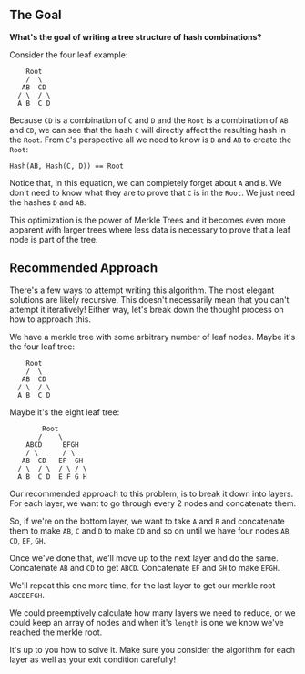 ## The Goal 

**What's the goal of writing a tree structure of hash combinations?**

Consider the four leaf example:

```
    Root
    /  \ 
   AB  CD
  / \  / \
  A B  C D
```

Because `CD` is a combination of `C` and `D` and the `Root` is a combination of `AB` and `CD`, we can see that the hash `C` will directly affect the resulting hash in the `Root`. From `C`'s perspective all we need to know is `D` and `AB` to create the `Root`:

```
Hash(AB, Hash(C, D)) == Root
```

Notice that, in this equation, we can completely forget about `A` and `B`. We don't need to know what they are to prove that `C` is in the `Root`. We just need the hashes `D` and `AB`.  

This optimization is the power of Merkle Trees and it becomes even more apparent with larger trees where less data is necessary to prove that a leaf node is part of the tree. 

## Recommended Approach

There's a few ways to attempt writing this algorithm. The most elegant solutions are likely recursive. This doesn't necessarily mean that you can't attempt it iteratively! Either way, let's break down the thought process on how to approach this.

We have a merkle tree with some arbitrary number of leaf nodes. Maybe it's the four leaf tree: 

```
    Root
    /  \ 
   AB  CD
  / \  / \
  A B  C D
```

Maybe it's the eight leaf tree: 

```
        Root
       /    \
    ABCD     EFGH
    / \      / \
   AB  CD   EF  GH
  / \  / \  / \ / \
  A B  C D  E F G H
```

Our recommended approach to this problem, is to break it down into layers. For each layer, we want to go through every 2 nodes and concatenate them. 

So, if we're on the bottom layer, we want to take `A` and `B` and concatenate them to make `AB`, `C` and `D` to make `CD` and so on until we have four nodes `AB`, `CD`, `EF`, `GH`. 

Once we've done that, we'll move up to the next layer and do the same. Concatenate `AB` and `CD` to get `ABCD`. Concatenate `EF` and `GH` to make `EFGH`. 

We'll repeat this one more time, for the last layer to get our merkle root `ABCDEFGH`. 

We could preemptively calculate how many layers we need to reduce, or we could keep an array of nodes and when it's `length` is one we know we've reached the merkle root. 

It's up to you how to solve it. Make sure you consider the algorithm for each layer as well as your exit condition carefully!